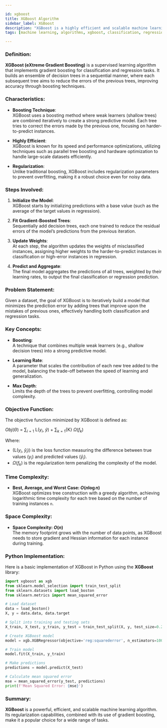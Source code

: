 ```yaml
---

id: xgboost  
title: XGBoost Algorithm  
sidebar_label: XGBoost  
description: "XGBoost is a highly efficient and scalable machine learning algorithm known for its accuracy and speed in solving both classification and regression problems."  
tags: [machine learning, algorithms, xgboost, classification, regression]

---
```


### Definition:
**XGBoost (eXtreme Gradient Boosting)** is a supervised learning algorithm that implements gradient boosting for classification and regression tasks. It builds an ensemble of decision trees in a sequential manner, where each subsequent tree aims to reduce the errors of the previous trees, improving accuracy through boosting techniques.

### Characteristics:
- **Boosting Technique**:  
  XGBoost uses a boosting method where weak learners (shallow trees) are combined iteratively to create a strong predictive model. Each tree tries to correct the errors made by the previous one, focusing on harder-to-predict instances.

- **Highly Efficient**:  
  XGBoost is known for its speed and performance optimizations, utilizing techniques such as parallel tree boosting and hardware optimization to handle large-scale datasets efficiently.

- **Regularization**:  
  Unlike traditional boosting, XGBoost includes regularization parameters to prevent overfitting, making it a robust choice even for noisy data.


### Steps Involved:
1. **Initialize the Model**:  
   XGBoost starts by initializing predictions with a base value (such as the average of the target values in regression).

2. **Fit Gradient-Boosted Trees**:  
   Sequentially add decision trees, each one trained to reduce the residual errors of the model’s predictions from the previous iteration.

3. **Update Weights**:  
   At each step, the algorithm updates the weights of misclassified instances, assigning higher weights to the harder-to-predict instances in classification or high-error instances in regression.

4. **Predict and Aggregate**:  
   The final model aggregates the predictions of all trees, weighted by their learning rates, to output the final classification or regression prediction.

### Problem Statement:
Given a dataset, the goal of XGBoost is to iteratively build a model that minimizes the prediction error by adding trees that improve upon the mistakes of previous ones, effectively handling both classification and regression tasks.

### Key Concepts:
- **Boosting**:  
  A technique that combines multiple weak learners (e.g., shallow decision trees) into a strong predictive model.

- **Learning Rate**:  
  A parameter that scales the contribution of each new tree added to the model, balancing the trade-off between the speed of learning and generalization.

- **Max Depth**:  
  Limits the depth of the trees to prevent overfitting, controlling model complexity.

### Objective Function:
The objective function minimized by XGBoost is defined as:

$Obj(\Theta)$ = $\sum_{i=1}$ L($y_i$, $\hat{y}$) + $\sum_{k=1}${K} $\Omega(f_k)$




Where:
- (L($y_i$, $\hat{y}_i$)) is the loss function measuring the difference between true values ($y_i$) and predicted values \($\hat{y}_i$).
- $\Omega(f_k)$ is the regularization term penalizing the complexity of the model.

### Time Complexity:
- **Best, Average, and Worst Case: $O(n \log n)$**  
  XGBoost optimizes tree construction with a greedy algorithm, achieving logarithmic time complexity for each tree based on the number of training instances `n`.

### Space Complexity:
- **Space Complexity: $O(n)$**  
  The memory footprint grows with the number of data points, as XGBoost needs to store gradient and Hessian information for each instance during training.

### Python Implementation:
Here is a basic implementation of XGBoost in Python using the **XGBoost** library:

```python
import xgboost as xgb
from sklearn.model_selection import train_test_split
from sklearn.datasets import load_boston
from sklearn.metrics import mean_squared_error

# Load dataset
data = load_boston()
X, y = data.data, data.target

# Split into training and testing sets
X_train, X_test, y_train, y_test = train_test_split(X, y, test_size=0.2, random_state=42)

# Create XGBoost model
model = xgb.XGBRegressor(objective='reg:squarederror', n_estimators=100, learning_rate=0.1)

# Train model
model.fit(X_train, y_train)

# Make predictions
predictions = model.predict(X_test)

# Calculate mean squared error
mse = mean_squared_error(y_test, predictions)
print(f'Mean Squared Error: {mse}')
```

### Summary:
**XGBoost** is a powerful, efficient, and scalable machine learning algorithm. Its regularization capabilities, combined with its use of gradient boosting, make it a popular choice for a wide range of tasks.

